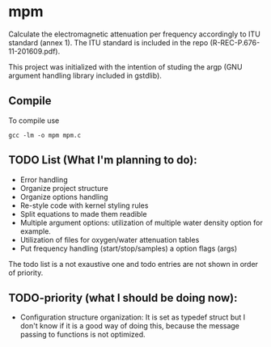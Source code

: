 # mpm 

Calculate the electromagnetic attenuation per frequency accordingly to ITU standard (annex 1). The ITU standard is included in the repo (R-REC-P.676-11-201609.pdf).

This project was initialized with the intention of studing the argp (GNU argument handling library included in gstdlib).

## Compile
To compile use
```
gcc -lm -o mpm mpm.c
```

## TODO List (What I'm planning to do):
- Error handling
- Organize project structure
- Organize options handling
- Re-style code with kernel styling rules
- Split equations to made them readible
- Multiple argument options: utilization of multiple water density option for example.
- Utilization of files for oxygen/water attenuation tables
- Put frequency handling (start/stop/samples) a option flags (args)

The todo list is a not exaustive one and todo entries are not shown in order of priority.

## TODO-priority (what I should be doing now):
- Configuration structure organization: It is set as typedef struct but I don't know if it is a good way of doing this, because the message passing to functions is not optimized.
